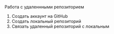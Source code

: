 Работа с удаленнными репозиторием 

1. Создать аккаунт на GitHub
2. Создать локальный репозиторий 
3. Связать удаленный репозиторий с локальным